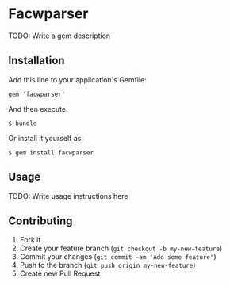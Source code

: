 # Facwparser

TODO: Write a gem description

## Installation

Add this line to your application's Gemfile:

    gem 'facwparser'

And then execute:

    $ bundle

Or install it yourself as:

    $ gem install facwparser

## Usage

TODO: Write usage instructions here

## Contributing

1. Fork it
2. Create your feature branch (`git checkout -b my-new-feature`)
3. Commit your changes (`git commit -am 'Add some feature'`)
4. Push to the branch (`git push origin my-new-feature`)
5. Create new Pull Request
